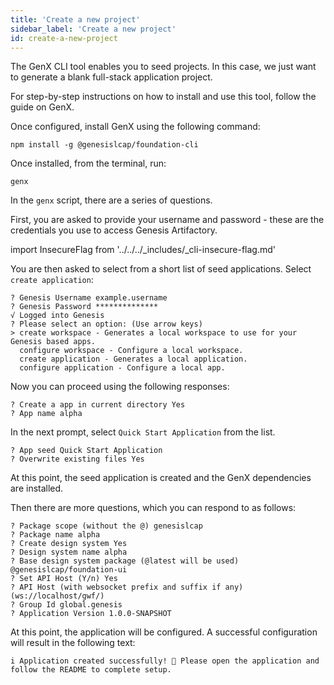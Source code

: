```yaml
---
title: 'Create a new project'
sidebar_label: 'Create a new project'
id: create-a-new-project
---
```


The GenX CLI tool enables you to seed projects. In this case, we just want to generate a blank full-stack application project.

For step-by-step instructions on how to install and use this tool, follow the guide on GenX.

Once configured, install GenX using the following command:

```shell
npm install -g @genesislcap/foundation-cli
```

Once installed, from the terminal, run:

```shell
genx
```

In the `genx` script, there are a series of questions.

First, you are asked to provide your username and password - these are the credentials you use to access Genesis Artifactory.

import InsecureFlag from '../../../_includes/_cli-insecure-flag.md'

<InsecureFlag />

You are then asked to select from a short list of seed applications. Select `create application`:


```shell
? Genesis Username example.username
? Genesis Password **************
√ Logged into Genesis
? Please select an option: (Use arrow keys)
> create workspace - Generates a local workspace to use for your Genesis based apps.
  configure workspace - Configure a local workspace.
  create application - Generates a local application.
  configure application - Configure a local app.
```
Now you can proceed using the following responses:

```shell
? Create a app in current directory Yes
? App name alpha
```

In the next prompt, select `Quick Start Application` from the list.

```shell
? App seed Quick Start Application
? Overwrite existing files Yes

```

At this point, the seed application is created and the GenX dependencies are installed.

Then there are more questions, which you can respond to as follows:

```shell
? Package scope (without the @) genesislcap
? Package name alpha
? Create design system Yes
? Design system name alpha
? Base design system package (@latest will be used) @genesislcap/foundation-ui
? Set API Host (Y/n) Yes
? API Host (with websocket prefix and suffix if any) (ws://localhost/gwf/)
? Group Id global.genesis
? Application Version 1.0.0-SNAPSHOT
```
At this point, the application will be configured. A successful configuration will result in the following text:

```shell
i Application created successfully! 🎉 Please open the application and follow the README to complete setup.
```
